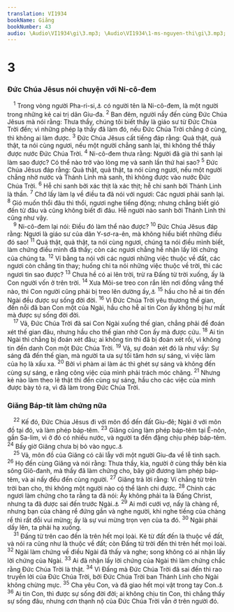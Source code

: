 ```yaml
---
translation: VI1934
bookName: Giăng 
bookNumber: 43
audio: \Audio\VI1934\gi\3.mp3; \Audio\VI1934\1-ms-nguyen-thi\gi\3.mp3; \Audio\VI1934\2-ms-david-dong\gi\3.mp3
---
```


<div class="title"><h1>3</h1><h3>Đức Chúa Jêsus nói chuyện với Ni-cô-đem</h3></div>
<span class="verse gi_3_1"> <sup>1</sup> Trong vòng người Pha-ri-si,<a data-toggle="tooltip" data-placement="bottom" title="Xem chú thích ở Mat 3:7">⚓</a> có người tên là Ni-cô-đem, là một người trong những kẻ cai trị dân Giu-đa. </span>
<span class="verse gi_3_2"><sup>2</sup> Ban đêm, người nầy đến cùng Đức Chúa Jêsus mà nói rằng: Thưa thầy, chúng tôi biết thầy là giáo sư từ Đức Chúa Trời đến; vì những phép lạ thầy đã làm đó, nếu Đức Chúa Trời chẳng ở cùng, thì không ai làm được. </span>
<span class="verse gi_3_3"><sup>3</sup> Đức Chúa Jêsus cất tiếng đáp rằng: Quả thật, quả thật, ta nói cùng ngươi, nếu một người chẳng sanh lại, thì không thể thấy được nước Đức Chúa Trời. </span>
<span class="verse gi_3_4"><sup>4</sup> Ni-cô-đem thưa rằng: Người đã già thì sanh lại làm sao được? Có thể nào trở vào lòng mẹ và sanh lần thứ hai sao? </span>
<span class="verse gi_3_5"><sup>5</sup> Đức Chúa Jêsus đáp rằng: Quả thật, quả thật, ta nói cùng ngươi, nếu một người chẳng nhờ nước và Thánh Linh mà sanh, thì không được vào nước Đức Chúa Trời. </span>
<span class="verse gi_3_6"><sup>6</sup> Hễ chi sanh bởi xác thịt là xác thịt; hễ chi sanh bởi Thánh Linh là thần. </span>
<span class="verse gi_3_7"><sup>7</sup> Chớ lấy làm lạ về điều ta đã nói với ngươi: Các ngươi phải sanh lại. </span>
<span class="verse gi_3_8"><sup>8</sup> Gió muốn thổi đâu thì thổi, ngươi nghe tiếng động; nhưng chẳng biết gió đến từ đâu và cũng không biết đi đâu. Hễ người nào sanh bởi Thánh Linh thì cũng như vậy. <br/></span>
<span class="verse gi_3_9"> <sup>9</sup> Ni-cô-đem lại nói: Điều đó làm thể nào được? </span>
<span class="verse gi_3_10"><sup>10</sup> Đức Chúa Jêsus đáp rằng: Ngươi là giáo sư của dân Y-sơ-ra-ên, mà không hiểu biết những điều đó sao! </span>
<span class="verse gi_3_11"><sup>11</sup> Quả thật, quả thật, ta nói cùng ngươi, chúng ta nói điều mình biết, làm chứng điều mình đã thấy; còn các ngươi chẳng hề nhận lấy lời chứng của chúng ta. </span>
<span class="verse gi_3_12"><sup>12</sup> Ví bằng ta nói với các ngươi những việc thuộc về đất, các ngươi còn chẳng tin thay; huống chi ta nói những việc thuộc về trời, thì các ngươi tin sao được? </span>
<span class="verse gi_3_13"><sup>13</sup> Chưa hề có ai lên trời, trừ ra Đấng từ trời xuống, ấy là Con người vốn ở trên trời. </span>
<span class="verse gi_3_14"><sup>14</sup> Xưa Môi-se treo con rắn lên nơi đồng vắng thể nào, thì Con người cũng phải bị treo lên dường ấy,<a data-toggle="tooltip" data-placement="bottom" title="Dan 21:9 ">⚓</a></span>
<span class="verse gi_3_15"><sup>15</sup> hầu cho hễ ai tin đến Ngài đều được sự sống đời đời. </span>
<span class="verse gi_3_16"><sup>16</sup> Vì Đức Chúa Trời yêu thương thế gian, đến nỗi đã ban Con một của Ngài, hầu cho hễ ai tin Con ấy không bị hư mất mà được sự sống đời đời. <br/></span>
<span class="verse gi_3_17"> <sup>17</sup> Vả, Đức Chúa Trời đã sai Con Ngài xuống thế gian, chẳng phải để đoán xét thế gian đâu, nhưng hầu cho thế gian nhờ Con ấy mà được cứu. </span>
<span class="verse gi_3_18"><sup>18</sup> Ai tin Ngài thì chẳng bị đoán xét đâu; ai không tin thì đã bị đoán xét rồi, vì không tin đến danh Con một Đức Chúa Trời. </span>
<span class="verse gi_3_19"><sup>19</sup> Vả, sự đoán xét đó là như vầy: Sự sáng đã đến thế gian, mà người ta ưa sự tối tăm hơn sự sáng, vì việc làm của họ là xấu xa. </span>
<span class="verse gi_3_20"><sup>20</sup> Bởi vì phàm ai làm ác thì ghét sự sáng và không đến cùng sự sáng, e rằng công việc của mình phải trách móc chăng. </span>
<span class="verse gi_3_21"><sup>21</sup> Nhưng kẻ nào làm theo lẽ thật thì đến cùng sự sáng, hầu cho các việc của mình được bày tỏ ra, vì đã làm trong Đức Chúa Trời. <br/></span>
<div class="title"><h3>Giăng Báp-tít làm chứng nữa</h3></div>
<span class="verse gi_3_22"> <sup>22</sup> Kế đó, Đức Chúa Jêsus đi với môn đồ đến đất Giu-đê; Ngài ở với môn đồ tại đó, và làm phép báp-têm. </span>
<span class="verse gi_3_23"><sup>23</sup> Giăng cũng làm phép báp-têm tại Ê-nôn, gần Sa-lim, vì ở đó có nhiều nước, và người ta đến đặng chịu phép báp-têm. </span>
<span class="verse gi_3_24"><sup>24</sup> Bấy giờ Giăng chưa bị bỏ vào ngục.<a data-toggle="tooltip" data-placement="bottom" title="Mat 14:3; Mac 6:17; Lu 3:19-20">⚓</a><br/></span>
<span class="verse gi_3_25"> <sup>25</sup> Vả, môn đồ của Giăng có cãi lẫy với một người Giu-đa về lễ tinh sạch. </span>
<span class="verse gi_3_26"><sup>26</sup> Họ đến cùng Giăng và nói rằng: Thưa thầy, kìa, người ở cùng thầy bên kia sông Giô-đanh, mà thầy đã làm chứng cho, bây giờ đương làm phép báp-têm, và ai nấy đều đến cùng người. </span>
<span class="verse gi_3_27"><sup>27</sup> Giăng trả lời rằng: Ví chẳng từ trên trời ban cho, thì không một người nào có thể lãnh chi được. </span>
<span class="verse gi_3_28"><sup>28</sup> Chính các ngươi làm chứng cho ta rằng ta đã nói: Ấy không phải ta là Đấng Christ, nhưng ta đã được sai đến trước Ngài.<a data-toggle="tooltip" data-placement="bottom" title="Gi 1:20">⚓</a></span>
<span class="verse gi_3_29"><sup>29</sup> Ai mới cưới vợ, nấy là chàng rể, nhưng bạn của chàng rể đứng gần và nghe người, khi nghe tiếng của chàng rể thì rất đỗi vui mừng; ấy là sự vui mừng trọn vẹn của ta đó. </span>
<span class="verse gi_3_30"><sup>30</sup> Ngài phải dấy lên, ta phải hạ xuống. <br/></span>
<span class="verse gi_3_31"> <sup>31</sup> Đấng từ trên cao đến là trên hết mọi loài. Kẻ từ đất đến là thuộc về đất, và nói ra cũng như là thuộc về đất; còn Đấng từ trời đến thì trên hết mọi loài. </span>
<span class="verse gi_3_32"><sup>32</sup> Ngài làm chứng về điều Ngài đã thấy và nghe; song không có ai nhận lấy lời chứng của Ngài. </span>
<span class="verse gi_3_33"><sup>33</sup> Ai đã nhận lấy lời chứng của Ngài thì làm chứng chắc rằng Đức Chúa Trời là thật. </span>
<span class="verse gi_3_34"><sup>34</sup> Vì Đấng mà Đức Chúa Trời đã sai đến thì rao truyền lời của Đức Chúa Trời, bởi Đức Chúa Trời ban Thánh Linh cho Ngài không chừng mực. </span>
<span class="verse gi_3_35"><sup>35</sup> Cha yêu Con, và đã giao hết mọi vật trong tay Con.<a data-toggle="tooltip" data-placement="bottom" title="Mat 11:27; Lu 10:22">⚓</a></span>
<span class="verse gi_3_36"><sup>36</sup> Ai tin Con, thì được sự sống đời đời; ai không chịu tin Con, thì chẳng thấy sự sống đâu, nhưng cơn thạnh nộ của Đức Chúa Trời vẫn ở trên người đó. <br/></span>
